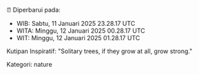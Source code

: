 ⏰ Diperbarui pada:
- WIB: Sabtu, 11 Januari 2025 23.28.17 UTC
- WITA: Minggu, 12 Januari 2025 00.28.17 UTC
- WIT: Minggu, 12 Januari 2025 01.28.17 UTC

Kutipan Inspiratif:
"Solitary trees, if they grow at all, grow strong."


Kategori: nature

